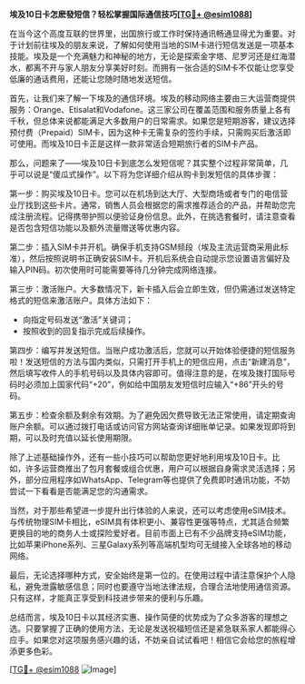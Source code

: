 **埃及10日卡怎麽發短信？轻松掌握国际通信技巧[[TG💪+ @esim1088](https://t.me/s/esim1088)]**

在当今这个高度互联的世界里，出国旅行或工作时保持通讯畅通显得尤为重要。对于计划前往埃及的朋友来说，了解如何使用当地的SIM卡进行短信发送是一项基本技能。埃及是一个充满魅力和神秘的地方，无论是探索金字塔、尼罗河还是红海潜水，都离不开与家人朋友分享美好时刻。而拥有一张合适的SIM卡不仅能让您享受低廉的通话费用，还能让您随时随地发送短信。

首先，让我们来了解一下埃及的通信环境。埃及的移动网络主要由三大运营商提供服务：Orange、Etisalat和Vodafone。这三家公司在覆盖范围和服务质量上各有千秋，但总体来说都能满足大多数用户的日常需求。如果您是短期游客，建议选择预付费（Prepaid）SIM卡，因为这种卡无需复杂的签约手续，只需购买后激活即可使用。而埃及10日卡正是这样一款非常适合短期旅行者的SIM卡产品。

那么，问题来了——埃及10日卡到底怎么发短信呢？其实整个过程非常简单，几乎可以说是“傻瓜式操作”。以下将为您详细介绍从购卡到发短信的具体步骤：

第一步：购买埃及10日卡。您可以在机场到达大厅、大型商场或者专门的电信营业厅找到这些卡片。通常，销售人员会根据您的需求推荐适合的产品，并帮助您完成注册流程。记得携带护照以便验证身份信息。此外，在挑选套餐时，请注意查看是否包含短信功能以及额外流量赠送等优惠内容。

第二步：插入SIM卡并开机。确保手机支持GSM频段（埃及主流运营商采用此标准），然后按照说明书正确安装SIM卡。开机后系统会自动提示您设置语言偏好及输入PIN码。初次使用时可能需要等待几分钟完成网络连接。

第三步：激活账户。大多数情况下，新卡插入后会立即生效，但仍需通过发送特定格式的短信来激活账户。具体方法如下：
- 向指定号码发送“激活”关键词；
- 按照收到的回复指示完成后续操作。

第四步：编写并发送短信。当账户成功激活后，您就可以开始体验便捷的短信服务啦！发送短信的方法与国内类似，只需打开手机上的短信应用，点击“新建消息”，然后填写收件人的手机号码以及具体内容即可。值得注意的是，在埃及拨打国际号码时必须加上国家代码“+20”，例如给中国朋友发短信时应输入“+86”开头的号码。

第五步：检查余额及剩余有效期。为了避免因欠费导致无法正常使用，请定期查询账户余额。可以通过拨打电话或访问官方网站查询详细账单记录。如果发现即将到期，可以及时充值以延长使用期限。

除了上述基础操作外，还有一些小技巧可以帮助您更好地利用埃及10日卡。比如，许多运营商推出了包月套餐或组合优惠，用户可以根据自身需求灵活选择；另外，部分应用程序如WhatsApp、Telegram等也提供了免费即时通讯功能，不妨尝试一下看看是否能满足您的沟通需求。

当然，对于那些希望进一步提升出行体验的人来说，还可以考虑使用eSIM技术。与传统物理SIM卡相比，eSIM具有体积更小、兼容性更强等特点，尤其适合频繁更换目的地的商务人士或探险爱好者。目前市面上已有不少品牌支持eSIM功能，比如苹果iPhone系列、三星Galaxy系列等高端机型均可无缝接入全球各地的移动网络。

最后，无论选择哪种方式，安全始终是第一位的。在使用过程中请注意保护个人隐私，避免泄露敏感信息；同时也要遵守当地法律法规，合理合法地使用通信资源。只有这样，才能真正享受到科技进步带来的便利与乐趣。

总结而言，埃及10日卡以其经济实惠、操作简便的优势成为了众多游客的理想之选。只要掌握了正确的使用方法，无论是发送祝福短信还是紧急联系家人都能得心应手。如果您对这项服务感兴趣的话，不妨亲自试试看吧！相信它会给您的旅程增添更多色彩。

[[TG💪+ @esim1088](https://t.me/s/esim1088) ![Image](https://i.postimg.cc/4NQfJmqS/Snipaste-2025-05-13-00-14-12.png)]